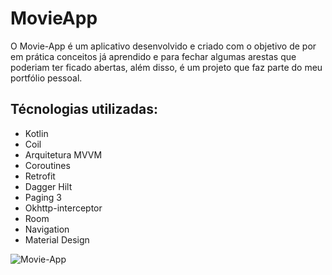 # MovieApp

O Movie-App é um aplicativo desenvolvido e criado com o objetivo de por em prática conceitos já aprendido e para fechar algumas arestas que poderiam ter ficado abertas, além disso, é um projeto que faz parte do meu portfólio pessoal.

## Técnologias utilizadas: 
- Kotlin
- Coil
- Arquitetura MVVM
- Coroutines
- Retrofit
- Dagger Hilt
- Paging 3
- Okhttp-interceptor
- Room 
- Navigation
- Material Design




![Movie-App](https://github.com/DLNascimento/MovieApp/assets/101856083/c868cea2-2ddb-4f9c-a77e-cf6ae329d173)







